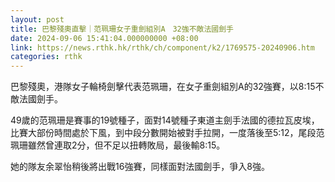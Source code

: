 ```yaml
---
layout: post
title: 巴黎殘奧直擊｜范珮珊女子重劍組別A　32強不敵法國劍手
date: 2024-09-06 15:41:04.000000000 +08:00
link: https://news.rthk.hk/rthk/ch/component/k2/1769575-20240906.htm
categories: rthk
---
```


巴黎殘奧，港隊女子輪椅劍擊代表范珮珊，在女子重劍組別A的32強賽，以8:15不敵法國劍手。

49歲的范珮珊是賽事的19號種子，面對14號種子東道主劍手法國的德拉瓦皮埃，比賽大部份時間處於下風，到中段分數開始被對手拉開，一度落後至5:12，尾段范珮珊雖然曾連取2分，但不足以扭轉敗局，最後輸8:15。

她的隊友余翠怡稍後將出戰16強賽，同樣面對法國劍手，爭入8強。
